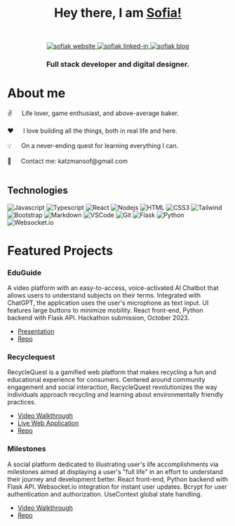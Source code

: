 <!-- Intro  -->
<h1 align="center">
  Hey there, I am
    <b><a target="_blank" href="https://www.sofiakatzman.dev/">Sofia!</a></b>
</h1>
<br/>


<p align="center">
  <a href="https://www.sofiakatzman.dev/" target="blank">
    <img src="https://img.shields.io/badge/portfolio-DC143C?style=for-the-badge&logo=heroku&logoColor=white" alt="sofiak website" />
  </a>
  <a href="https://linkedin.com/in/sofia-katzman" target="_blank">
    <img src="https://img.shields.io/badge/LinkedIn-0077B5?style=for-the-badge&logo=linkedin&logoColor=white" alt="sofiak linked-in"/>
  </a>
  <a href="https://medium.com/@katzmansof" target="_blank">
    <img src="https://img.shields.io/badge/medium-FFFFFF?style=for-the-badge&logo=medium&logoColor=black" alt="sofiak blog" />
  </a>
</p>
<h3 align="center">
Full stack developer and digital designer. 
</h3>

<!-- About Section -->
# About me

<p>
  ✌️ &emsp; Life lover, game enthusiast, and above-average baker.<br/><br/>
  ❤️ &emsp; I love building all the things, both in real life and here.<br/><br/>
  💡 &emsp; On a never-ending quest for learning everything I can. <br/><br/>
  📧 &emsp; Contact me: katzmansof@gmail.com<br/><br/>
</p>


## Technologies

![Javascript](https://img.shields.io/badge/Javascript-F0DB4F?style=for-the-badge&labelColor=black&logo=javascript&logoColor=F0DB4F)
![Typescript](https://img.shields.io/badge/Typescript-FFFFFF?style=for-the-badge&labelColor=black&logo=typescript&logoColor=2F73C0)
![React](https://img.shields.io/badge/-React-61DBFB?style=for-the-badge&labelColor=black&logo=react&logoColor=61DBFB)
![Nodejs](https://img.shields.io/badge/Nodejs-3C873A?style=for-the-badge&labelColor=black&logo=node.js&logoColor=3C873A)
![HTML](https://img.shields.io/badge/HTML5-E34F26?style=for-the-badge&logo=html5&logoColor=white)
![CSS3](https://img.shields.io/badge/CSS3-1572B6?style=for-the-badge&logo=css3&logoColor=white)
![Tailwind](https://img.shields.io/badge/Tailwind_CSS-092749?style=for-the-badge&logo=tailwindcss&logoColor=06B6D4&labelColor=000000)
![Bootstrap](https://img.shields.io/badge/Bootstrap-563D7C?style=for-the-badge&logo=bootstrap&logoColor=white)
![Markdown](https://img.shields.io/badge/Markdown-000000?style=for-the-badge&logo=markdown&logoColor=white)
![VSCode](https://img.shields.io/badge/Visual_Studio-0078d7?style=for-the-badge&logo=visual%20studio&logoColor=white)
![Git](https://img.shields.io/badge/Git-blue?style=for-the-badge&logo=git&logoColor=black)
![Flask](https://img.shields.io/badge/Flask-black?style=for-the-badge&logo=Flask&logoColor=white)
![Python](https://img.shields.io/badge/Python-blue?style=for-the-badge&logo=Python&logoColor=yellow)
![Websocket.io](https://img.shields.io/badge/Websocket.io-pink?style=for-the-badge&logo=Websocket.io&logoColor=white)

<!-- Featured Project Section -->

# Featured Projects

### EduGuide
A video platform with an easy-to-access, voice-activated AI Chatbot that allows users to understand subjects on their terms. Integrated with ChatGPT, the application uses the user's microphone as text input. UI features large buttons to minimize mobility. React front-end, Python backend with Flask API. Hackathon submission, October 2023.

- [Presentation](https://docs.google.com/presentation/d/1q95mb1ZPynX8nZMZ0KF7fxg3qIKmwwKjiNtGbYZRZGc/edit?usp=sharing)
- [Repo](https://github.com/sofiakatzman/Team3-Hacktember2023)

### Recyclequest
RecycleQuest is a gamified web platform that makes recycling a fun and educational experience for consumers. Centered around community engagement and social interaction, RecycleQuest revolutionizes the way individuals approach recycling and learning about environmentally friendly practices.

- [Video Walkthrough](https://youtu.be/X9x1nlTRcv0)
- [Live Web Application](https://ruby-rails-blazer-part-ii.onrender.com/)
- [Repo](https://github.com/sofiakatzman/RecycleQuest)

### Milestones
A social platform dedicated to illustrating user's life accomplishments via milestones aimed at displaying a user's "full life" in an effort to understand their journey and development better. React front-end, Python backend with Flask API. Websocket.io integration for instant user updates. Bcrypt for user authentication and authorization. UseContext global state handling.

- [Video Walkthrough](https://www.youtube.com/watch?v=23grUYcH2Qw)
- [Repo](https://github.com/sofiakatzman/Milestones.git)
